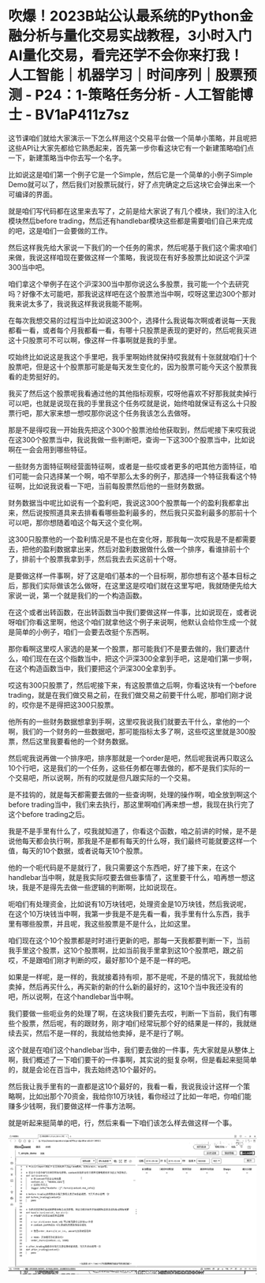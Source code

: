 # 吹爆！2023B站公认最系统的Python金融分析与量化交易实战教程，3小时入门AI量化交易，看完还学不会你来打我！人工智能｜机器学习｜时间序列｜股票预测 - P24：1-策略任务分析 - 人工智能博士 - BV1aP411z7sz

这节课咱们就给大家演示一下怎么样用这个交易平台做一个简单小策略，并且呢把这些API让大家先都给它熟悉起来，首先第一步你看这块它有一个新建策略咱们点一下，新建策略当中你去写一个名字。

比如说这是咱们第一个例子它是一个Simple，然后它是一个简单的小例子Simple Demo就可以了，然后我们对股票玩就行，好了点完确定之后这块它会弹出来一个可编译的界面。

就是咱们写代码都在这里来去写了，之前是给大家说了有几个模块，我们的注入化模块然后before trading，然后还有handlebar模块这些都是需要咱们自己来完成的吧，这是咱们一会要做的工作。

然后这样我先给大家说一下我们的一个任务的需求，然后呢基于我们这个需求咱们来做，我说这样咱现在要做这样一个策略，我说现在有好多股票比如说这个沪深300当中吧。

咱们拿这个举例子在这个沪深300当中那你说这么多股票，我可能一个个去研究吗？好像不太可能吧，那我说这样吧在这个股票池当中啊，哎呀这里边300个那对我来说太多了，我说我这样我说我能不能啊。

在每次我想交易的过程当中比如说这300个，选择什么我说每次啊或者说每一天我都看一看，或者每个月我都看一看，有哪十只股票是表现的更好的，然后呢我买进这十只股票可不可以啊，像这样一件事啊就是我的手里。

哎始终比如说这是我这个手里吧，我手里啊始终就保持哎我就有十张就就咱们十个股票吧，但是这十个股票那可能是每天发生变化的，因为股票可能今天这个股票我看的走势挺好的。

我买了然后这个股票呢我看通过他的其他指标观察，哎呀他喜欢不好那我就卖掉行可以吧，也就是说现在我的手里我这个任务哎就是说，始终咱就保证有这么十只股票行吧，那大家来想一想哎那你说这个任务我该怎么去做呀。

那是不是得哎我一开始我先把这个300个股票池给他获取到，然后呢接下来哎我说在这300个股票当中，我说我做一些判断吧，查询一下这300个股票当中，比如说啊在一会会用到哪些特征。

一些财务方面特征啊经营面特征啊，或者是一些哎或者更多的吧其他方面特征，咱们可能一会只选择某一个啊，咱不举那么太多的例子，那选择一个特征我看这个特征啊，比如说我说看一下吧，当前每股票然后他的一些财务数据。

财务数据当中呢比如说有一个盈利吧，我说这300个股票每一个的盈利我都拿出来，然后说按照道具来去排看看哪些盈利最多的，然后我只买盈利最多的那前十个可以吧，那你想随着咱这个每天这个变化啊。

这300只股票他的一个盈利情况是不是也在变化呀，那我每一次哎我是不是都需要去，把他的盈利数据拿出来，然后对盈利数据做什么做一个排序，看谁排前十个了，排前十个股票我拿到手，然后我去去买这前十个呀。

是要做这样一件事啊，好了这是咱们基本的一个目标啊，那你想有这个基本目标之后，那我们实际做该怎么做呀，在这里这是哎咱们就在这里写吧，我就随便先给大家说一说，第一个就是我们的一个构造函数。

在这个或者出转函数，在出转函数当中我们要做这样一件事，比如说现在，或者说呀咱们你看这里啊，他这个咱们就拿他这个例子来说啊，他默认会给你生成一个就是简单的小例子，咱们一会要去改挺个东西啊。

那你看啊这里哎人家选的是某一个股票，那可能我们不是要去做的，我们要选什么，咱们现在在这个指数当中，把这个沪深300全拿到手吧，这是咱们第一步啊，在这个构造函数当中，我们要把这个沪深300全拿到手。

哎这有300只股票了，然后呢接下来，有这股票值之后啊，你看这块有一个before trading，就是在我们做交易之前，在我们做交易之前要干什么呢，那咱们刚才说的，哎你是不是得把这300只股票。

他所有的一些财务数据想拿到手啊，这里哎我说我们就要去干什么，拿他的一个啊，我们的一个财务的一些数据吧，那可能指标太多了啊，这些哎这里就是300股票，然后这里我要看他的一个财务数据。

然后呢我说再做一个排序吧，排序那就是一个order是吧，然后呢我说再只取这么10个行吧，这是我们的一个任务，这些任务都在哪去做的，都不是我们实际的一个交易吧，所以说啊，所有的哎就是但凡跟实际的一个交易。

是不挂钩的，就是每天都需要去做的一些查询啊，处理的操作啊，咱全放到啊这个before trading当中，我们来去执行，那这里啊咱们再来想一想，我现在执行完了这个before trading之后。

我是不是手里有什么了，哎我就知道了，你看这个函数，咱之前讲的时候，是不是说他每天都会执行啊，那我是不是都有每天的什么呀，我们最终可能就要这样一个值，每天的10个数据，或者说每天10个股票。

他的一个呃代码是不是就行了，我只需要这个东西吧，好了接下来，在这个handlebar当中啊，就是我实际哎要去做些事情了，这里要干什么，咱再想一想这块，我是不是得先去做一些逻辑的判断啊，比如说现在。

呃咱们有处理资金，比如说有10万块钱吧，处理资金是10万块钱，然后我说呢，在这个10万块钱当中啊，我第一步我是不是先看一看，我手里有什么东西，我手里有哪些股票，并且呢，我这些股票是不是什么，比如这里。

咱们现在这个10个股票都是时时进行更新的吧，那每一天我都要判断一下，当前我手里这个股票，这10个股票啊，比如当前我手里拿到这10个股票吧，跟之前哎，不是跟咱们刚才判断的哎，最好那10个是不是一样的吧。

如果是一样呢，是一样的，我就接着持有呗，那不是呢，不是的情况下，我就给他卖掉，然后再买什么，再买新的新的什么新的最好的，这10个当中我还没有的吧，所以说啊，在这个handlebar当中啊。

我们要做一些呃业务的处理了啊，在这块我们要先去哎，判断一下当前，我们有哪些个股票，然后呢，有的跟财务，刚才咱们经常玩那个好的结果是一样的，我就继续去买，然后不是一样的，我就给他卖掉，是不是行了啊。

这个就是在咱们这个handlebar当中，我们要去做的一件事，先大家就是从整体上啊，我们概述了一下咱们要干的一件事啊，其实说的挺复杂啊，但是看起来挺简单的，就是会论在百当中，我去始终选10个最好的。

然后我让我手里有的一直都是这10个最好的，我看一看，我说我设计这样一个策略啊，比如出那个70资金，我给你10万块钱，看你经过了比如一年吧，你咱们能赚多少钱啊，我们要做这样一件事方法啊。

就是听起来挺简单的吧，行，然后来看一下咱们该怎么样去做这样一个事。

![](img/6b82a9b9674d124f8b25abbb224fdd29_1.png)